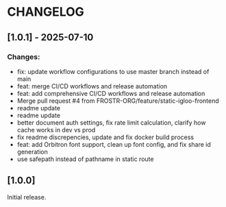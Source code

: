 # CHANGELOG

## [1.0.1] - 2025-07-10
### Changes:
- fix: update workflow configurations to use master branch instead of main
- feat: merge CI/CD workflows and release automation
- feat: add comprehensive CI/CD workflows and release automation
- Merge pull request #4 from FROSTR-ORG/feature/static-igloo-frontend
- readme update
- readme update
- better document auth settings, fix rate limit calculation, clarify how cache works in dev vs prod
- fix readme discrepencies, update and fix docker build process
- feat: add Orbitron font support, clean up font config, and fix share id generation
- use safepath instead of pathname in static route

## [1.0.0]

Initial release.
